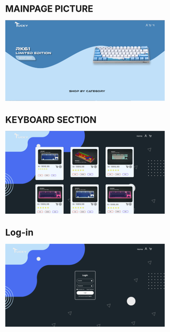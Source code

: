 <h1> MAINPAGE PICTURE </h1>
<img src="IMAGES/WEBSITEIMAGE.png">
<h1> KEYBOARD SECTION </h1>
<img src="IMAGES/Store_section.png">
<h1> Log-in </h1>
<img src="IMAGES/Login-section.png">